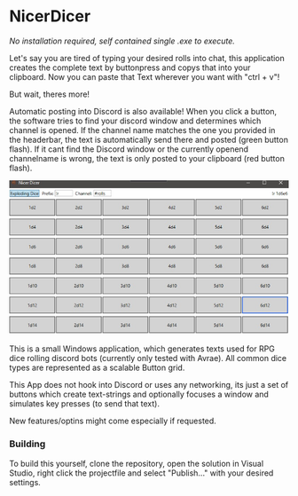 # NicerDicer

*No installation required, self contained single .exe to execute.*

Let's say you are tired of typing your desired rolls into chat, this application creates the complete text by buttonpress and copys that into your clipboard.
Now you can paste that Text wherever you want with "ctrl + v"!

But wait, theres more!

Automatic posting into Discord is also available! When you click a button, the software tries to find your discord window and determines which channel is opened.
If the channel name matches the one you provided in the headerbar, the text is automatically send there and posted (green button flash). 
If it cant find the Discord window or the currently openend channelname is wrong, the text is only posted to your clipboard (red button flash). 

![](https://github.com/simon-winter/NicerDicer/blob/master/NicerDicer/screen.jpg)

This is a small Windows application, which generates texts used for RPG dice rolling discord bots (currently only tested with Avrae).
All common dice types are represented as a scalable Button grid.

This App does not hook into Discord or uses any networking, its just a set of buttons which create text-strings and optionally focuses a window 
and simulates key presses (to send that text).

New features/optins might come especially if requested.


### Building

To build this yourself, clone the repository, open the solution in Visual Studio, right click the projectfile and select "Publish..." with your desired settings.


